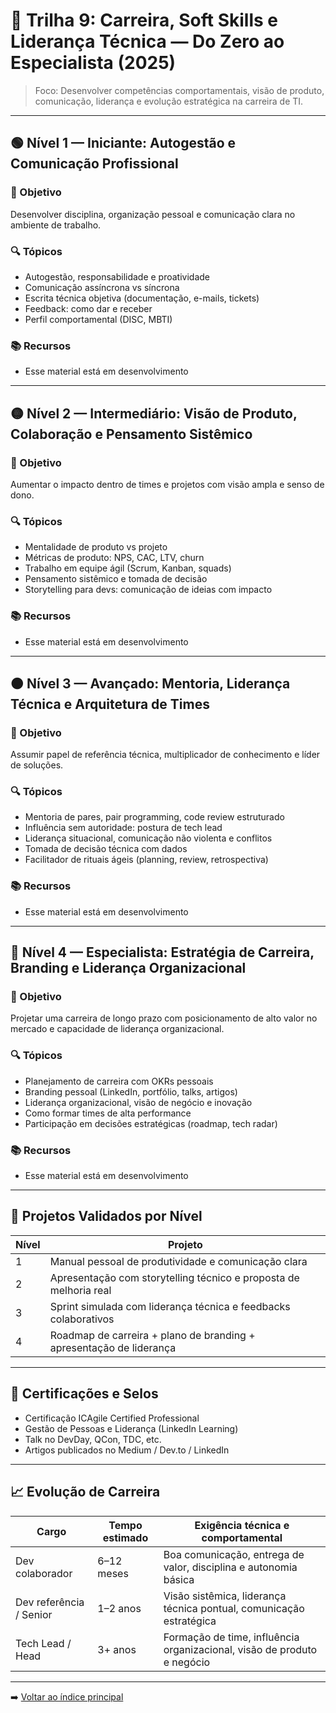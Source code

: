 # 🎯 Trilha 9: Carreira, Soft Skills e Liderança Técnica — Do Zero ao Especialista (2025)

> Foco: Desenvolver competências comportamentais, visão de produto, comunicação, liderança e evolução estratégica na carreira de TI.

---

## 🟢 Nível 1 — Iniciante: Autogestão e Comunicação Profissional

### 🎯 Objetivo

Desenvolver disciplina, organização pessoal e comunicação clara no ambiente de trabalho.

### 🔍 Tópicos

- Autogestão, responsabilidade e proatividade
- Comunicação assíncrona vs síncrona
- Escrita técnica objetiva (documentação, e-mails, tickets)
- Feedback: como dar e receber
- Perfil comportamental (DISC, MBTI)

### 📚 Recursos

- Esse material está em desenvolvimento
<!--
- Livro: “Comunicação Não Violenta” — Marshall Rosenberg
- Curso: “Escrita Profissional e Produtividade” — LinkedIn Learning / Alura
- Projeto: Manual de boas práticas pessoais e comunicação clara
  -->

---

## 🟡 Nível 2 — Intermediário: Visão de Produto, Colaboração e Pensamento Sistêmico

### 🎯 Objetivo

Aumentar o impacto dentro de times e projetos com visão ampla e senso de dono.

### 🔍 Tópicos

- Mentalidade de produto vs projeto
- Métricas de produto: NPS, CAC, LTV, churn
- Trabalho em equipe ágil (Scrum, Kanban, squads)
- Pensamento sistêmico e tomada de decisão
- Storytelling para devs: comunicação de ideias com impacto

### 📚 Recursos

- Esse material está em desenvolvimento
<!--
- Livro: “Sprint” — Jake Knapp (Google Ventures)
- Curso: “Product Thinking para Devs” — Product Arena
- Projeto: Apresentação de proposta de melhoria em sistema com storytelling e métricas
  -->

---

## 🟠 Nível 3 — Avançado: Mentoria, Liderança Técnica e Arquitetura de Times

### 🎯 Objetivo

Assumir papel de referência técnica, multiplicador de conhecimento e líder de soluções.

### 🔍 Tópicos

- Mentoria de pares, pair programming, code review estruturado
- Influência sem autoridade: postura de tech lead
- Liderança situacional, comunicação não violenta e conflitos
- Tomada de decisão técnica com dados
- Facilitador de rituais ágeis (planning, review, retrospectiva)

### 📚 Recursos

- Esse material está em desenvolvimento
<!--
- Livro: “The Manager’s Path” — Camille Fournier
- Curso: “Liderança Técnica” — Alura / Gama Academy
- Projeto: Liderar uma sprint fictícia, com plano técnico + cerimônias + feedbacks
  -->

---

## 🔴 Nível 4 — Especialista: Estratégia de Carreira, Branding e Liderança Organizacional

### 🎯 Objetivo

Projetar uma carreira de longo prazo com posicionamento de alto valor no mercado e capacidade de liderança organizacional.

### 🔍 Tópicos

- Planejamento de carreira com OKRs pessoais
- Branding pessoal (LinkedIn, portfólio, talks, artigos)
- Liderança organizacional, visão de negócio e inovação
- Como formar times de alta performance
- Participação em decisões estratégicas (roadmap, tech radar)

### 📚 Recursos

- Esse material está em desenvolvimento

<!--
- Livro: “Design Your Life” — Bill Burnett & Dave Evans
- Curso: “Estratégia de Carreira para Devs” — Reprograma / Alura
- Projeto: Plano de branding pessoal + roadmap de carreira de 3 anos -->

---

## 🧪 Projetos Validados por Nível

| Nível | Projeto                                                             |
| ----- | ------------------------------------------------------------------- |
| 1     | Manual pessoal de produtividade e comunicação clara                 |
| 2     | Apresentação com storytelling técnico e proposta de melhoria real   |
| 3     | Sprint simulada com liderança técnica e feedbacks colaborativos     |
| 4     | Roadmap de carreira + plano de branding + apresentação de liderança |

---

## 🧠 Certificações e Selos

- Certificação ICAgile Certified Professional
- Gestão de Pessoas e Liderança (LinkedIn Learning)
- Talk no DevDay, QCon, TDC, etc.
- Artigos publicados no Medium / Dev.to / LinkedIn

---

## 📈 Evolução de Carreira

| Cargo                   | Tempo estimado | Exigência técnica e comportamental                                      |
| ----------------------- | -------------- | ----------------------------------------------------------------------- |
| Dev colaborador         | 6–12 meses     | Boa comunicação, entrega de valor, disciplina e autonomia básica        |
| Dev referência / Senior | 1–2 anos       | Visão sistêmica, liderança técnica pontual, comunicação estratégica     |
| Tech Lead / Head        | 3+ anos        | Formação de time, influência organizacional, visão de produto e negócio |

---

➡️ [Voltar ao índice principal](../../README.md)
